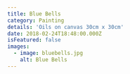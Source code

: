 ```yaml
---
title: Blue Bells
category: Painting
details: 'Oils on canvas 30cm x 30cm'
date: 2018-02-24T18:48:00.000Z
isFeatured: false
images:
  - image: bluebells.jpg
    alt: Blue Bells
---
```

